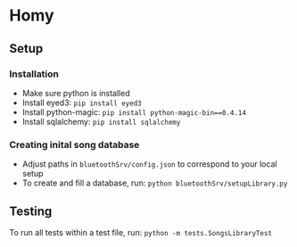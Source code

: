 # Homy

## Setup
### Installation
* Make sure python is installed
* Install eyed3: `pip install eyed3`
* Install python-magic: `pip install python-magic-bin==0.4.14`
* Install sqlalchemy: `pip install sqlalchemy`

### Creating inital song database
* Adjust paths in `bluetoothSrv/config.json` to correspond to your local setup
* To create and fill a database, run: `python bluetoothSrv/setupLibrary.py`

## Testing
To run all tests within a test file, run: `python -m tests.SongsLibraryTest`

